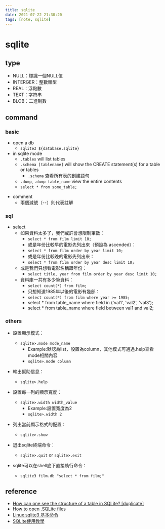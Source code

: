 ```yaml
---
title: sqlite
date: 2021-07-22 21:30:20
tags: [note, sqlite]
---
```


# sqlite
## type
* NULL：標識一個NULL值
* INTERGER：整數類型
* REAL：浮點數
* TEXT：字符串
* BLOB：二進制數
## command
### basic
- open a db
    - `sqlite3 ${database.sqlite}`
- in sqlite mode
    -   `.tables` will list tables
    -   `.schema [tablename]` will show the CREATE statement(s) for a table or tables
        -   `.schema` 查看所有表的創建語句
    - `.dump`, `.dump table_name` view the entire contents
    - `select * from some_table;`
<!--more-->

- comment
    - 兩個減號（--）則代表註解

### sql
- select
    - 如果資料太多了，我們或許會想限制筆數：
        - `select * from film limit 10;`
        - 或是年份比較早的電影先列出來（預設為 ascended）：
        - `select * from film order by year limit 10;`
        - 或是年份比較晚的電影先列出來：
        - `select * from film order by year desc limit 10;`
    - 或是我們只想看電影名稱跟年份：
        - `select title, year from film order by year desc limit 10;`
    - 資料庫一共有多少筆資料：
        - `select count(*) from film;`
        - 只想知道1985年以後的電影有幾部：
        - `select count(*) from film where year >= 1985;`
        - select * from table_name where field in ('val1', 'val2', 'val3');
        - select * from table_name where field between val1 and val2;
### others
- 設置顯示模式：
    - `sqlite>.mode mode_name` 
        - Example:默認為list，設置為column，其他模式可通過.help查看mode相關內容 
        - `sqlite>.mode column` 
  
- 輸出幫助信息：
    - `sqlite>.help`
- 設置每一列的顯示寬度：
    - `sqlite>.width width_value`
        - Example:設置寬度為2
        - `sqlite>.width 2`

- 列出當前顯示格式的配置：
    - `sqlite>.show`
- 退出sqlite終端命令：
    - `sqlite>.quit` or `sqlite>.exit`
- sqlite可以在shell底下直接執行命令：
    - `sqlite3 film.db "select * from film;"`
## reference
- [How can one see the structure of a table in SQLite? \[duplicate\]](https://stackoverflow.com/questions/4654762/how-can-one-see-the-structure-of-a-table-in-sqlite)
- [How to open .SQLite files](https://stackoverflow.com/questions/26015686/how-to-open-sqlite-files)
- [Linux sqlite3 基本命令](http://www.aspphp.online/shujuku/sqlitesjk/gysqlite/201701/76871.html)
- [SQLite使用教學](https://moneyd.pixnet.net/blog/post/25646227)

